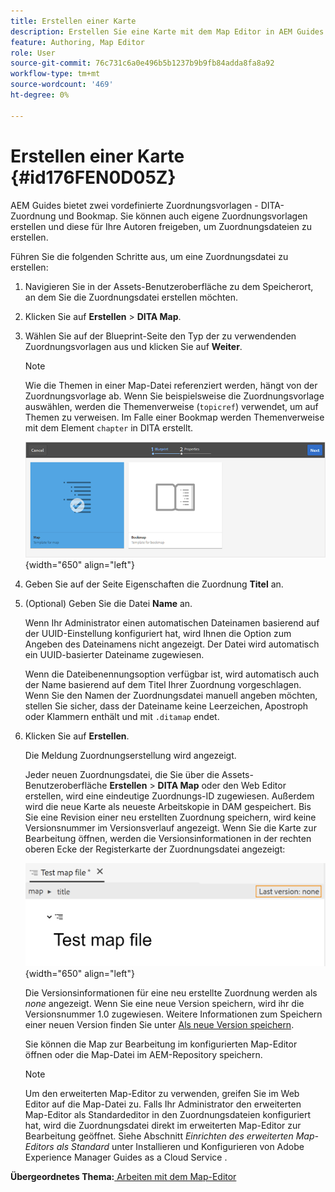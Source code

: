 ```yaml
---
title: Erstellen einer Karte
description: Erstellen Sie eine Karte mit dem Map Editor in AEM Guides. Suchen Sie nach den Schritten zum Erstellen einer Map-Datei basierend auf einer Map-Vorlage.
feature: Authoring, Map Editor
role: User
source-git-commit: 76c731c6a0e496b5b1237b9b9fb84adda8fa8a92
workflow-type: tm+mt
source-wordcount: '469'
ht-degree: 0%

---
```


# Erstellen einer Karte {#id176FEN0D05Z}

AEM Guides bietet zwei vordefinierte Zuordnungsvorlagen - DITA-Zuordnung und Bookmap. Sie können auch eigene Zuordnungsvorlagen erstellen und diese für Ihre Autoren freigeben, um Zuordnungsdateien zu erstellen.

Führen Sie die folgenden Schritte aus, um eine Zuordnungsdatei zu erstellen:

1. Navigieren Sie in der Assets-Benutzeroberfläche zu dem Speicherort, an dem Sie die Zuordnungsdatei erstellen möchten.

1. Klicken Sie auf **Erstellen** \> **DITA Map**.

1. Wählen Sie auf der Blueprint-Seite den Typ der zu verwendenden Zuordnungsvorlagen aus und klicken Sie auf **Weiter**.

   >[!NOTE]
   >
   > Wie die Themen in einer Map-Datei referenziert werden, hängt von der Zuordnungsvorlage ab. Wenn Sie beispielsweise die Zuordnungsvorlage auswählen, werden die Themenverweise \(`topicref`\) verwendet, um auf Themen zu verweisen. Im Falle einer Bookmap werden Themenverweise mit dem Element `chapter` in DITA erstellt.

   ![](images/map-template.png){width="650" align="left"}

1. Geben Sie auf der Seite Eigenschaften die Zuordnung **Titel** an.

1. \(Optional\) Geben Sie die Datei **Name** an.

   Wenn Ihr Administrator einen automatischen Dateinamen basierend auf der UUID-Einstellung konfiguriert hat, wird Ihnen die Option zum Angeben des Dateinamens nicht angezeigt. Der Datei wird automatisch ein UUID-basierter Dateiname zugewiesen.

   Wenn die Dateibenennungsoption verfügbar ist, wird automatisch auch der Name basierend auf dem Titel Ihrer Zuordnung vorgeschlagen. Wenn Sie den Namen der Zuordnungsdatei manuell angeben möchten, stellen Sie sicher, dass der Dateiname keine Leerzeichen, Apostroph oder Klammern enthält und mit `.ditamap` endet.

1. Klicken Sie auf **Erstellen**.

   Die Meldung Zuordnungserstellung wird angezeigt.

   Jeder neuen Zuordnungsdatei, die Sie über die Assets-Benutzeroberfläche **Erstellen** \> **DITA Map** oder den Web Editor erstellen, wird eine eindeutige Zuordnungs-ID zugewiesen. Außerdem wird die neue Karte als neueste Arbeitskopie in DAM gespeichert. Bis Sie eine Revision einer neu erstellten Zuordnung speichern, wird keine Versionsnummer im Versionsverlauf angezeigt. Wenn Sie die Karte zur Bearbeitung öffnen, werden die Versionsinformationen in der rechten oberen Ecke der Registerkarte der Zuordnungsdatei angezeigt:

   ![](images/first-version-map-none.png){width="650" align="left"}

   Die Versionsinformationen für eine neu erstellte Zuordnung werden als *none* angezeigt. Wenn Sie eine neue Version speichern, wird ihr die Versionsnummer 1.0 zugewiesen. Weitere Informationen zum Speichern einer neuen Version finden Sie unter [Als neue Version speichern](web-editor-features.md#save-as-new-version-id209ME400GXA).

   Sie können die Map zur Bearbeitung im konfigurierten Map-Editor öffnen oder die Map-Datei im AEM-Repository speichern.

   >[!NOTE]
   >
   > Um den erweiterten Map-Editor zu verwenden, greifen Sie im Web Editor auf die Map-Datei zu. Falls Ihr Administrator den erweiterten Map-Editor als Standardeditor in den Zuordnungsdateien konfiguriert hat, wird die Zuordnungsdatei direkt im erweiterten Map-Editor zur Bearbeitung geöffnet. Siehe Abschnitt *Einrichten des erweiterten Map-Editors als Standard* unter Installieren und Konfigurieren von Adobe Experience Manager Guides as a Cloud Service .


**Übergeordnetes Thema:**[ Arbeiten mit dem Map-Editor](map-editor.md)
